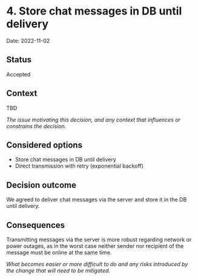 # 4. Store chat messages in DB until delivery

Date: 2022-11-02

## Status

Accepted

## Context

TBD

*The issue motivating this decision, and any context that influences or constrains the decision.*

## Considered options

* Store chat messages in DB until delivery
* Direct transmission with retry (exponential backoff)

## Decision outcome

We agreed to deliver chat messages via the server and store it in the DB until delivery.

## Consequences

Transmitting messages via the server is more robust regarding network or power outages, as in the worst case neither sender nor recipient of the message must be online at the same time. 

*What becomes easier or more difficult to do and any risks introduced by the change that will need to be mitigated.*
